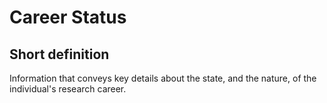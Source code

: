 # Career Status
## Short definition
Information that conveys key details about the state, and the nature, of the individual's research career.
